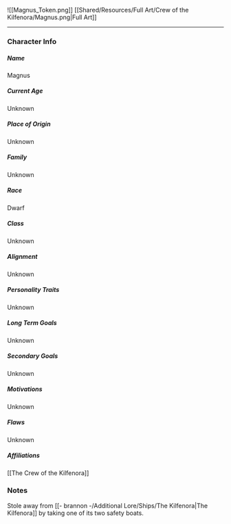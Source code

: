 ![[Magnus_Token.png]]
[[Shared/Resources/Full Art/Crew of the Kilfenora/Magnus.png|Full Art]]

---
### Character Info

##### Name 
Magnus 

##### Current Age
Unknown

##### Place of Origin
Unknown

##### Family
Unknown

##### Race
Dwarf

##### Class
Unknown

##### Alignment
Unknown

##### Personality Traits
Unknown

##### Long Term Goals
Unknown

##### Secondary Goals
Unknown

##### Motivations
Unknown

##### Flaws
Unknown

##### Affiliations
[[The Crew of the Kilfenora]]

### Notes
Stole away from [[- brannon -/Additional Lore/Ships/The Kilfenora|The Kilfenora]] by taking one of its two safety boats.
